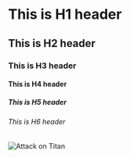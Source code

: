 # This is H1 header
## This is H2 header
### This is H3 header
#### This is H4 header
##### This is H5 header
###### This is H6 header

![Attack on Titan](https://wallpaperaccess.in/public/uploads/preview/aot-paths-blood-bones-and-memories-subjects-of-ymir-coordinate-founding-titan-tree-h.jpg)
